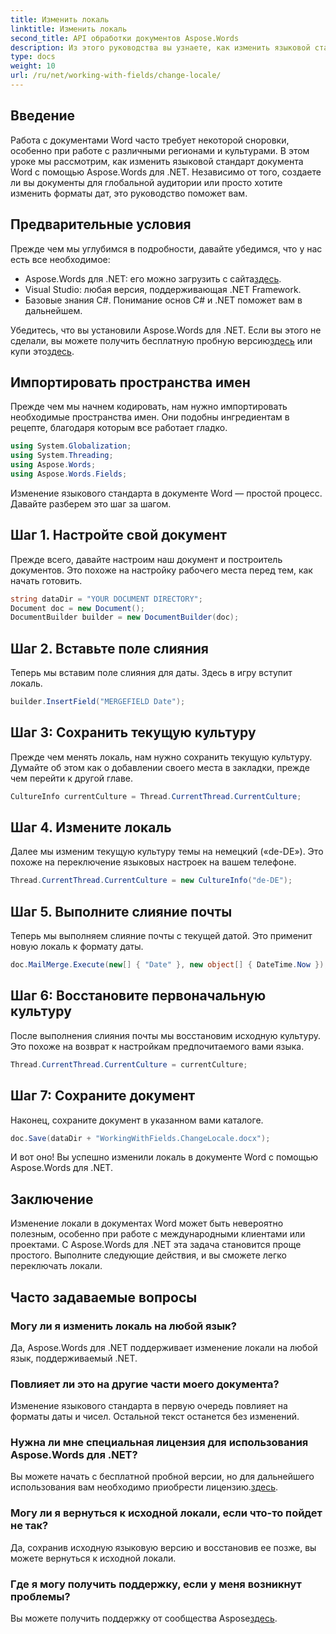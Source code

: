 ```yaml
---
title: Изменить локаль
linktitle: Изменить локаль
second_title: API обработки документов Aspose.Words
description: Из этого руководства вы узнаете, как изменить языковой стандарт в документах Word с помощью Aspose.Words for .NET. Идеально подходит для работы с международными клиентами и проектами.
type: docs
weight: 10
url: /ru/net/working-with-fields/change-locale/
---
```

## Введение

Работа с документами Word часто требует некоторой сноровки, особенно при работе с различными регионами и культурами. В этом уроке мы рассмотрим, как изменить языковой стандарт документа Word с помощью Aspose.Words для .NET. Независимо от того, создаете ли вы документы для глобальной аудитории или просто хотите изменить форматы дат, это руководство поможет вам.

## Предварительные условия

Прежде чем мы углубимся в подробности, давайте убедимся, что у нас есть все необходимое:

-  Aspose.Words для .NET: его можно загрузить с сайта[здесь](https://releases.aspose.com/words/net/).
- Visual Studio: любая версия, поддерживающая .NET Framework.
- Базовые знания C#. Понимание основ C# и .NET поможет вам в дальнейшем.

 Убедитесь, что вы установили Aspose.Words для .NET. Если вы этого не сделали, вы можете получить бесплатную пробную версию[здесь](https://releases.aspose.com/) или купи это[здесь](https://purchase.aspose.com/buy).

## Импортировать пространства имен

Прежде чем мы начнем кодировать, нам нужно импортировать необходимые пространства имен. Они подобны ингредиентам в рецепте, благодаря которым все работает гладко.

```csharp
using System.Globalization;
using System.Threading;
using Aspose.Words;
using Aspose.Words.Fields;
```

Изменение языкового стандарта в документе Word — простой процесс. Давайте разберем это шаг за шагом.

## Шаг 1. Настройте свой документ

Прежде всего, давайте настроим наш документ и построитель документов. Это похоже на настройку рабочего места перед тем, как начать готовить.

```csharp
string dataDir = "YOUR DOCUMENT DIRECTORY";
Document doc = new Document();
DocumentBuilder builder = new DocumentBuilder(doc);
```

## Шаг 2. Вставьте поле слияния

Теперь мы вставим поле слияния для даты. Здесь в игру вступит локаль.

```csharp
builder.InsertField("MERGEFIELD Date");
```

## Шаг 3: Сохранить текущую культуру

Прежде чем менять локаль, нам нужно сохранить текущую культуру. Думайте об этом как о добавлении своего места в закладки, прежде чем перейти к другой главе.

```csharp
CultureInfo currentCulture = Thread.CurrentThread.CurrentCulture;
```

## Шаг 4. Измените локаль

Далее мы изменим текущую культуру темы на немецкий («de-DE»). Это похоже на переключение языковых настроек на вашем телефоне.

```csharp
Thread.CurrentThread.CurrentCulture = new CultureInfo("de-DE");
```

## Шаг 5. Выполните слияние почты

Теперь мы выполняем слияние почты с текущей датой. Это применит новую локаль к формату даты.

```csharp
doc.MailMerge.Execute(new[] { "Date" }, new object[] { DateTime.Now });
```

## Шаг 6: Восстановите первоначальную культуру

После выполнения слияния почты мы восстановим исходную культуру. Это похоже на возврат к настройкам предпочитаемого вами языка.

```csharp
Thread.CurrentThread.CurrentCulture = currentCulture;
```

## Шаг 7: Сохраните документ

Наконец, сохраните документ в указанном вами каталоге.

```csharp
doc.Save(dataDir + "WorkingWithFields.ChangeLocale.docx");
```

И вот оно! Вы успешно изменили локаль в документе Word с помощью Aspose.Words для .NET.

## Заключение

Изменение локали в документах Word может быть невероятно полезным, особенно при работе с международными клиентами или проектами. С Aspose.Words для .NET эта задача становится проще простого. Выполните следующие действия, и вы сможете легко переключать локали.

## Часто задаваемые вопросы

### Могу ли я изменить локаль на любой язык?
Да, Aspose.Words для .NET поддерживает изменение локали на любой язык, поддерживаемый .NET.

### Повлияет ли это на другие части моего документа?
Изменение языкового стандарта в первую очередь повлияет на форматы даты и чисел. Остальной текст останется без изменений.

### Нужна ли мне специальная лицензия для использования Aspose.Words для .NET?
 Вы можете начать с бесплатной пробной версии, но для дальнейшего использования вам необходимо приобрести лицензию.[здесь](https://purchase.aspose.com/buy).

### Могу ли я вернуться к исходной локали, если что-то пойдет не так?
Да, сохранив исходную языковую версию и восстановив ее позже, вы можете вернуться к исходной локали.

### Где я могу получить поддержку, если у меня возникнут проблемы?
 Вы можете получить поддержку от сообщества Aspose[здесь](https://forum.aspose.com/c/words/8).